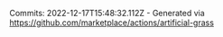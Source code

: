 Commits: 2022-12-17T15:48:32.112Z - Generated via https://github.com/marketplace/actions/artificial-grass
<br>

